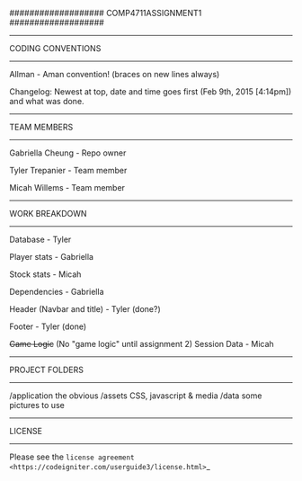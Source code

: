 ###################
COMP4711ASSIGNMENT1
###################

******************
CODING CONVENTIONS
******************

Allman - Aman convention! (braces on new lines always)

Changelog: Newest at top, date and time goes first (Feb 9th, 2015 [4:14pm]) and what was done.

******************
TEAM MEMBERS
******************

Gabriella Cheung - Repo owner

Tyler Trepanier - Team member

Micah Willems - Team member

**************
WORK BREAKDOWN
**************

Database - Tyler

Player stats - Gabriella

Stock stats - Micah

Dependencies - Gabriella

Header (Navbar and title) - Tyler (done?)

Footer - Tyler (done)

~~Game Logic~~ (No "game logic" until assignment 2) Session Data - Micah

***************
PROJECT FOLDERS
***************

/application      the obvious
/assets           CSS, javascript & media
/data             some pictures to use

*******
LICENSE
*******

Please see the `license
agreement <https://codeigniter.com/userguide3/license.html>`_
